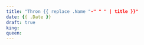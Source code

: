 ```yaml
---
title: "Thron {{ replace .Name "-" " " | title }}"
date: {{ .Date }}
draft: true
king: 
queen:
---
```


